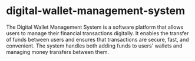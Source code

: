 # digital-wallet-management-system
The Digital Wallet Management System is a software platform that allows users to manage their financial transactions digitally. It enables the transfer of funds between users and ensures that transactions are secure, fast, and convenient. The system handles both adding funds to users' wallets and managing money transfers between them. 
